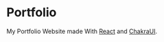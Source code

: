 # Portfolio

My Portfolio Website made With [React](https://reactjs.org/c) and [ChakraUI](https://chakra-ui.com/).